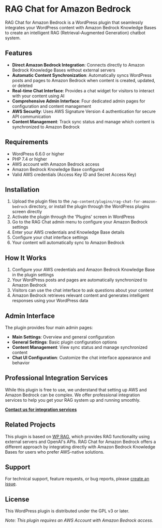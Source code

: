 # RAG Chat for Amazon Bedrock

RAG Chat for Amazon Bedrock is a WordPress plugin that seamlessly integrates your WordPress content with Amazon Bedrock Knowledge Bases to create an intelligent RAG (Retrieval-Augmented Generation) chatbot system.

## Features

- **Direct Amazon Bedrock Integration**: Connects directly to Amazon Bedrock Knowledge Bases without external servers
- **Automatic Content Synchronization**: Automatically syncs WordPress posts and pages to Amazon Bedrock when content is created, updated, or deleted
- **Real-time Chat Interface**: Provides a chat widget for visitors to interact with your content using AI
- **Comprehensive Admin Interface**: Four dedicated admin pages for configuration and content management
- **AWS Security**: Uses AWS Signature Version 4 authentication for secure API communication
- **Content Management**: Track sync status and manage which content is synchronized to Amazon Bedrock

## Requirements

- WordPress 6.6.0 or higher
- PHP 7.4 or higher
- AWS account with Amazon Bedrock access
- Amazon Bedrock Knowledge Base configured
- Valid AWS credentials (Access Key ID and Secret Access Key)

## Installation

1. Upload the plugin files to the `/wp-content/plugins/rag-chat-for-amazon-bedrock` directory, or install the plugin through the WordPress plugins screen directly
2. Activate the plugin through the 'Plugins' screen in WordPress
3. Go to the RAG Chat admin menu to configure your Amazon Bedrock settings
4. Enter your AWS credentials and Knowledge Base details
5. Configure your chat interface settings
6. Your content will automatically sync to Amazon Bedrock

## How It Works

1. Configure your AWS credentials and Amazon Bedrock Knowledge Base in the plugin settings
2. Your WordPress posts and pages are automatically synchronized to Amazon Bedrock
3. Visitors can use the chat interface to ask questions about your content
4. Amazon Bedrock retrieves relevant content and generates intelligent responses using your WordPress data

## Admin Interface

The plugin provides four main admin pages:

- **Main Settings**: Overview and general configuration
- **General Settings**: Basic plugin configuration options
- **Content Management**: View sync status and manage synchronized content
- **Chat UI Configuration**: Customize the chat interface appearance and behavior

## Professional Integration Services

While this plugin is free to use, we understand that setting up AWS and Amazon Bedrock can be complex. We offer professional integration services to help you get your RAG system up and running smoothly. 

**[Contact us for integration services](https://tally.so/r/3jjoga)**

## Related Projects

This plugin is based on [WP RAG](https://github.com/mobalab/wp-rag), which provides RAG functionality using external servers and OpenAI's APIs. RAG Chat for Amazon Bedrock offers a different approach by integrating directly with Amazon Bedrock Knowledge Bases for users who prefer AWS-native solutions.

## Support

For technical support, feature requests, or bug reports, please [create an issue](https://github.com/mobalab/rag-chat-for-amazon-bedrock/issues).

## License

This WordPress plugin is distributed under the GPL v3 or later.

*Note: This plugin requires an AWS Account with Amazon Bedrock access.*